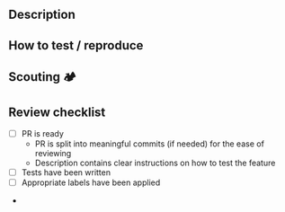## Description

<!-- Add a short description of the change. -->

## How to test / reproduce

<!-- (optional) Put clear instructions on how to test. -->

## Scouting 🏕️

<!-- (optional) Put the things you cleaned up here by following the scout rule. -->

## Review checklist

- [ ] PR is ready
    - PR is split into meaningful commits (if needed) for the ease of reviewing
    - Description contains clear instructions on how to test the feature
- [ ] Tests have been written
- [ ] Appropriate labels have been applied
- 

